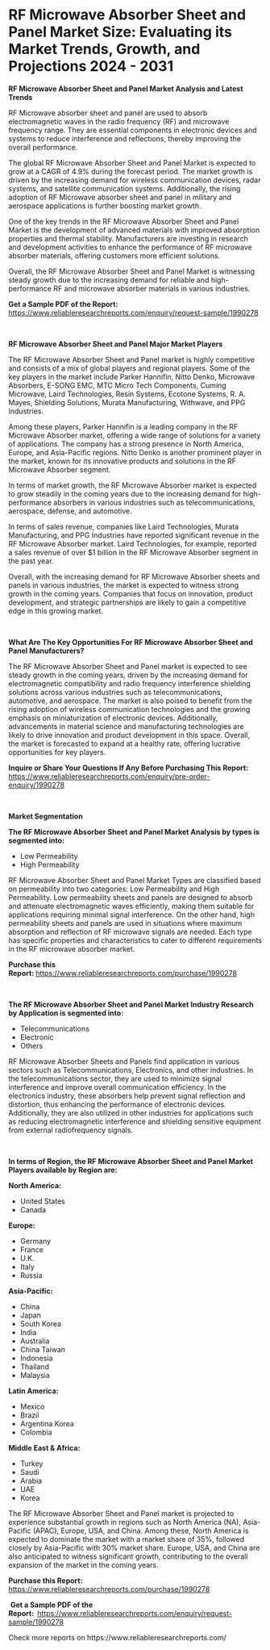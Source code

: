 <p><h1>RF Microwave Absorber Sheet and Panel Market Size: Evaluating its Market Trends, Growth, and Projections 2024 - 2031</h1></p><p><strong>RF Microwave Absorber Sheet and Panel Market Analysis and Latest Trends</strong></p>
<p><p>RF Microwave absorber sheet and panel are used to absorb electromagnetic waves in the radio frequency (RF) and microwave frequency range. They are essential components in electronic devices and systems to reduce interference and reflections, thereby improving the overall performance.</p><p>The global RF Microwave Absorber Sheet and Panel Market is expected to grow at a CAGR of 4.9% during the forecast period. The market growth is driven by the increasing demand for wireless communication devices, radar systems, and satellite communication systems. Additionally, the rising adoption of RF Microwave absorber sheet and panel in military and aerospace applications is further boosting market growth.</p><p>One of the key trends in the RF Microwave Absorber Sheet and Panel Market is the development of advanced materials with improved absorption properties and thermal stability. Manufacturers are investing in research and development activities to enhance the performance of RF microwave absorber materials, offering customers more efficient solutions.</p><p>Overall, the RF Microwave Absorber Sheet and Panel Market is witnessing steady growth due to the increasing demand for reliable and high-performance RF and microwave absorber materials in various industries.</p></p>
<p><strong>Get a Sample PDF of the Report:&nbsp;</strong> <a href="https://www.reliableresearchreports.com/enquiry/request-sample/1990278">https://www.reliableresearchreports.com/enquiry/request-sample/1990278</a></p>
<p>&nbsp;</p>
<p><strong>RF Microwave Absorber Sheet and Panel Major Market Players</strong></p>
<p><p>The RF Microwave Absorber Sheet and Panel market is highly competitive and consists of a mix of global players and regional players. Some of the key players in the market include Parker Hannifin, Nitto Denko, Microwave Absorbers, E-SONG EMC, MTC Micro Tech Components, Cuming Microwave, Laird Technologies, Resin Systems, Ecotone Systems, R. A. Mayes, Shielding Solutions, Murata Manufacturing, Withwave, and PPG Industries.</p><p>Among these players, Parker Hannifin is a leading company in the RF Microwave Absorber market, offering a wide range of solutions for a variety of applications. The company has a strong presence in North America, Europe, and Asia-Pacific regions. Nitto Denko is another prominent player in the market, known for its innovative products and solutions in the RF Microwave Absorber segment.</p><p>In terms of market growth, the RF Microwave Absorber market is expected to grow steadily in the coming years due to the increasing demand for high-performance absorbers in various industries such as telecommunications, aerospace, defense, and automotive.</p><p>In terms of sales revenue, companies like Laird Technologies, Murata Manufacturing, and PPG Industries have reported significant revenue in the RF Microwave Absorber market. Laird Technologies, for example, reported a sales revenue of over $1 billion in the RF Microwave Absorber segment in the past year.</p><p>Overall, with the increasing demand for RF Microwave Absorber sheets and panels in various industries, the market is expected to witness strong growth in the coming years. Companies that focus on innovation, product development, and strategic partnerships are likely to gain a competitive edge in this growing market.</p></p>
<p>&nbsp;</p>
<p><strong>What Are The Key Opportunities For RF Microwave Absorber Sheet and Panel Manufacturers?</strong></p>
<p><p>The RF Microwave Absorber Sheet and Panel market is expected to see steady growth in the coming years, driven by the increasing demand for electromagnetic compatibility and radio frequency interference shielding solutions across various industries such as telecommunications, automotive, and aerospace. The market is also poised to benefit from the rising adoption of wireless communication technologies and the growing emphasis on miniaturization of electronic devices. Additionally, advancements in material science and manufacturing technologies are likely to drive innovation and product development in this space. Overall, the market is forecasted to expand at a healthy rate, offering lucrative opportunities for key players.</p></p>
<p><strong>Inquire or Share Your Questions If Any Before Purchasing This Report:</strong> <a href="https://www.reliableresearchreports.com/enquiry/pre-order-enquiry/1990278">https://www.reliableresearchreports.com/enquiry/pre-order-enquiry/1990278</a></p>
<p>&nbsp;</p>
<p><strong>Market Segmentation</strong></p>
<p><strong>The RF Microwave Absorber Sheet and Panel Market Analysis by types is segmented into:</strong></p>
<p><ul><li>Low Permeability</li><li>High Permeability</li></ul></p>
<p><p>RF Microwave Absorber Sheet and Panel Market Types are classified based on permeability into two categories: Low Permeability and High Permeability. Low permeability sheets and panels are designed to absorb and attenuate electromagnetic waves efficiently, making them suitable for applications requiring minimal signal interference. On the other hand, high permeability sheets and panels are used in situations where maximum absorption and reflection of RF microwave signals are needed. Each type has specific properties and characteristics to cater to different requirements in the RF microwave absorber market.</p></p>
<p><strong>Purchase this Report:&nbsp;</strong><a href="https://www.reliableresearchreports.com/purchase/1990278">https://www.reliableresearchreports.com/purchase/1990278</a></p>
<p>&nbsp;</p>
<p><strong>The RF Microwave Absorber Sheet and Panel Market Industry Research by Application is segmented into:</strong></p>
<p><ul><li>Telecommunications</li><li>Electronic</li><li>Others</li></ul></p>
<p><p>RF Microwave Absorber Sheets and Panels find application in various sectors such as Telecommunications, Electronics, and other industries. In the telecommunications sector, they are used to minimize signal interference and improve overall communication efficiency. In the electronics industry, these absorbers help prevent signal reflection and distortion, thus enhancing the performance of electronic devices. Additionally, they are also utilized in other industries for applications such as reducing electromagnetic interference and shielding sensitive equipment from external radiofrequency signals.</p></p>
<p>&nbsp;</p>
<p><strong>In terms of Region, the RF Microwave Absorber Sheet and Panel Market Players available by Region are:</strong></p>
<p>
    <p> <strong> North America: </strong>
        <ul>
            <li>United States</li>
            <li>Canada</li>
        </ul>
        </p> 
    <p> <strong> Europe: </strong>
        <ul>
            <li>Germany</li>
            <li>France</li>
            <li>U.K.</li>
            <li>Italy</li>
            <li>Russia</li>
        </ul>
        </p> 
    <p> <strong> Asia-Pacific: </strong>
        <ul>
            <li>China</li>
            <li>Japan</li>
            <li>South Korea</li>
            <li>India</li>
            <li>Australia</li>
            <li>China Taiwan</li>
            <li>Indonesia</li>
            <li>Thailand</li>
            <li>Malaysia</li>
        </ul>
        </p> 
    <p> <strong> Latin America: </strong>
        <ul>
            <li>Mexico</li>
            <li>Brazil</li>
            <li>Argentina Korea</li>
            <li>Colombia</li>
        </ul>
        </p> 
    <p> <strong> Middle East & Africa: </strong>
        <ul>
            <li>Turkey</li>
            <li>Saudi</li>
            <li>Arabia</li>
            <li>UAE</li>
            <li>Korea</li>
        </ul>
    </p>
    </p>
<p><p>The RF Microwave Absorber Sheet and Panel market is projected to experience substantial growth in regions such as North America (NA), Asia-Pacific (APAC), Europe, USA, and China. Among these, North America is expected to dominate the market with a market share of 35%, followed closely by Asia-Pacific with 30% market share. Europe, USA, and China are also anticipated to witness significant growth, contributing to the overall expansion of the market in the coming years.</p></p>
<p><strong>Purchase this Report: </strong><a href="https://www.reliableresearchreports.com/purchase/1990278">https://www.reliableresearchreports.com/purchase/1990278</a></p>
<p>&nbsp;<strong>Get a Sample PDF of the Report:&nbsp;&nbsp;</strong><a href="https://www.reliableresearchreports.com/enquiry/request-sample/1990278">https://www.reliableresearchreports.com/enquiry/request-sample/1990278</a></p>
<p><strong></strong></p>
<p>Check more reports on https://www.reliableresearchreports.com/</p>